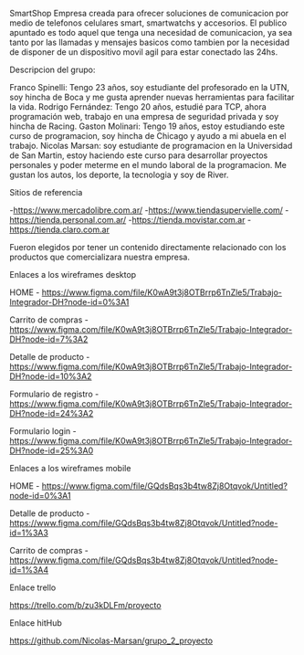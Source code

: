 SmartShop
Empresa creada para ofrecer soluciones de comunicacion por medio de
telefonos celulares smart, smartwatchs y accesorios.
El publico apuntado es todo aquel que tenga una necesidad de comunicacion, ya sea tanto por las llamadas y mensajes basicos como tambien por la necesidad de disponer de un dispositivo movil agil para estar conectado las 24hs.

Descripcion del grupo:

Franco Spinelli: Tengo 23 años, soy estudiante del profesorado en la UTN, soy hincha de Boca y me gusta aprender nuevas herramientas para facilitar la vida.
Rodrigo Fernández: Tengo 20 años, estudié para TCP, ahora programación web, trabajo en una empresa de seguridad privada y soy hincha de Racing.
Gaston Molinari: Tengo 19 años, estoy estudiando este curso de programacion, soy hincha de Chicago y ayudo a mi abuela en el trabajo.
Nicolas Marsan: soy estudiante de programacion en la Universidad de San Martin, estoy haciendo este curso para desarrollar proyectos personales y poder meterme en el mundo laboral de la programacion.  Me gustan los autos, los deporte, la tecnologia y soy de River.


Sitios de referencia

-https://www.mercadolibre.com.ar/
-https://www.tiendasupervielle.com/
-https://tienda.personal.com.ar/
-https://tienda.movistar.com.ar
-https://tienda.claro.com.ar

Fueron elegidos por tener un contenido directamente relacionado con los productos que comercializara nuestra empresa.

Enlaces a los wireframes desktop

HOME - https://www.figma.com/file/K0wA9t3j8OTBrrp6TnZle5/Trabajo-Integrador-DH?node-id=0%3A1

Carrito de compras - https://www.figma.com/file/K0wA9t3j8OTBrrp6TnZle5/Trabajo-Integrador-DH?node-id=7%3A2

Detalle de producto - https://www.figma.com/file/K0wA9t3j8OTBrrp6TnZle5/Trabajo-Integrador-DH?node-id=10%3A2

Formulario de registro - https://www.figma.com/file/K0wA9t3j8OTBrrp6TnZle5/Trabajo-Integrador-DH?node-id=24%3A2

Formulario login - https://www.figma.com/file/K0wA9t3j8OTBrrp6TnZle5/Trabajo-Integrador-DH?node-id=25%3A0

Enlaces a los wireframes mobile

HOME - https://www.figma.com/file/GQdsBqs3b4tw8Zj8Otqvok/Untitled?node-id=0%3A1

Detalle de producto - https://www.figma.com/file/GQdsBqs3b4tw8Zj8Otqvok/Untitled?node-id=1%3A3

Carrito de compras - https://www.figma.com/file/GQdsBqs3b4tw8Zj8Otqvok/Untitled?node-id=1%3A4

Enlace trello

https://trello.com/b/zu3kDLFm/proyecto

Enlace hitHub

https://github.com/Nicolas-Marsan/grupo_2_proyecto